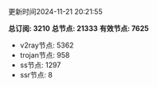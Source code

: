 更新时间2024-11-21 20:21:55

**总订阅: 3210**
**总节点: 21333**
**有效节点: 7625**
- v2ray节点: 5362
- trojan节点: 958
- ss节点: 1297
- ssr节点: 8
